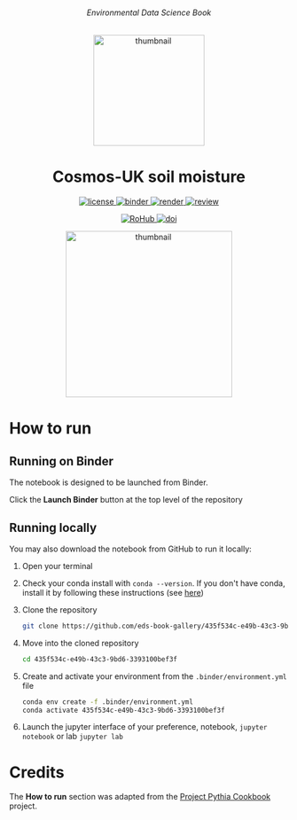 <div align="center">
    <h6>Environmental Data Science Book</h6>
</div>

<p align="center">
<img src="https://github.com/alan-turing-institute/environmental-ds-book/blob/master/book/figures/logo/logo.png?raw=True" alt="thumbnail" width="200"/>
</p>

<div align="center">
    <h1>Cosmos-UK soil moisture</h1>
</div>

<p align="center">
    <a href="https://github.com/eds-book-gallery/435f534c-e49b-43c3-9bd6-3393100bef3f/blob/main/LICENSE">
        <img alt="license" src="https://img.shields.io/badge/License-MIT-yellow.svg">
    </a>
    <a href="https://notebooks.gesis.org/binder/v2/gh/eds-book-gallery/435f534c-e49b-43c3-9bd6-3393100bef3f/main?labpath=notebook.ipynb">
        <img alt="binder" src="https://mybinder.org/badge_logo.svg">
    </a>
    <a href="https://github.com/eds-book-gallery/435f534c-e49b-43c3-9bd6-3393100bef3f/actions/workflows/render.yaml">
        <img alt="render" src="https://github.com/eds-book-gallery/435f534c-e49b-43c3-9bd6-3393100bef3f/actions/workflows/render.yaml/badge.svg">
    </a>
    <a href="https://github.com/alan-turing-institute/environmental-ds-book/pull/50">
        <img alt="review" src="https://img.shields.io/badge/view-review-purple">
    </a>
    <br/>
</p>

<p align="center">
    <a href="https://w3id.org/ro-id/435f534c-e49b-43c3-9bd6-3393100bef3f">
        <img alt="RoHub" src="https://img.shields.io/badge/RoHub-FAIR_Executable_Research_Object-2ea44f?logo=Open+Access&logoColor=blue">
    </a>
    <a href="https://doi.org/10.24424/y99k-rz74">
        <img alt="doi" src="https://zenodo.org/badge/DOI/10.24424/y99k-rz74.svg">
    </a>
</p>

<p align="center">
<img src="https://user-images.githubusercontent.com/13321552/222993373-fbc3f906-cf5f-491b-a9ce-9daf151d1f12.png?raw=True" alt="thumbnail" width="300"/>
</p>

# How to run

## Running on Binder
The notebook is designed to be launched from Binder. 

Click the **Launch Binder** button at the top level of the repository

## Running locally
You may also download the notebook from GitHub to run it locally:
1. Open your terminal

2. Check your conda install with `conda --version`. If you don't have conda, install it by following these instructions (see [here](https://docs.conda.io/en/latest/miniconda.html))

3. Clone the repository
    ```bash
    git clone https://github.com/eds-book-gallery/435f534c-e49b-43c3-9bd6-3393100bef3f.git
    ```

4. Move into the cloned repository
    ```bash
    cd 435f534c-e49b-43c3-9bd6-3393100bef3f
    ```

5. Create and activate your environment from the `.binder/environment.yml` file
    ```bash
    conda env create -f .binder/environment.yml
    conda activate 435f534c-e49b-43c3-9bd6-3393100bef3f
    ```  

6. Launch the jupyter interface of your preference, notebook, `jupyter notebook` or lab `jupyter lab`

# Credits
The **How to run** section was adapted from the [Project Pythia Cookbook](https://cookbooks.projectpythia.org/) project.

